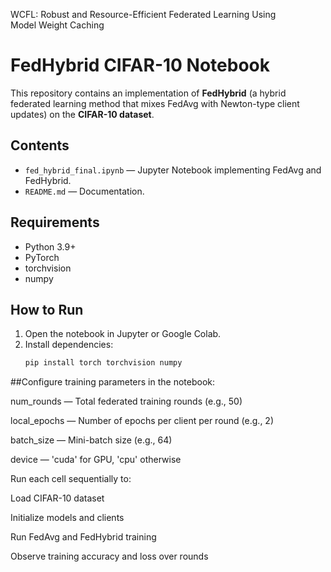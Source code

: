 WCFL: Robust and Resource-Efficient Federated
Learning Using Model Weight Caching

# FedHybrid CIFAR-10 Notebook

This repository contains an implementation of **FedHybrid** (a hybrid federated learning method that mixes FedAvg with Newton-type client updates) on the **CIFAR-10 dataset**.

## Contents
- `fed_hybrid_final.ipynb` — Jupyter Notebook implementing FedAvg and FedHybrid.
- `README.md` — Documentation.

## Requirements
- Python 3.9+
- PyTorch
- torchvision
- numpy

## How to Run
1. Open the notebook in Jupyter or Google Colab.
2. Install dependencies:
   ```bash
   pip install torch torchvision numpy


##Configure training parameters in the notebook:

num_rounds — Total federated training rounds (e.g., 50)

local_epochs — Number of epochs per client per round (e.g., 2)

batch_size — Mini-batch size (e.g., 64)

device — 'cuda' for GPU, 'cpu' otherwise

Run each cell sequentially to:

Load CIFAR-10 dataset

Initialize models and clients

Run FedAvg and FedHybrid training

Observe training accuracy and loss over rounds
